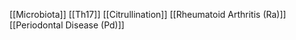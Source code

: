 [[Microbiota]]
[[Th17]]
[[Citrullination]]
[[Rheumatoid Arthritis (Ra)]]
[[Periodontal Disease (Pd)]]
